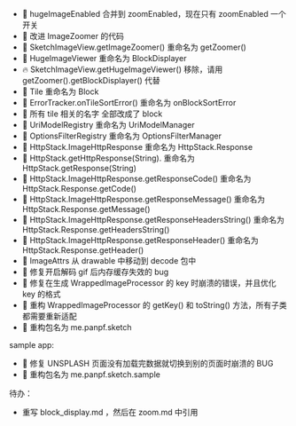 * :hammer: hugeImageEnabled 合并到 zoomEnabled，现在只有 zoomEnabled 一个开关
* :art: 改进 ImageZoomer 的代码
* :hammer: SketchImageView.getImageZoomer() 重命名为 getZoomer()
* :hammer: HugeImageViewer 重命名为 BlockDisplayer
* :fire: SketchImageView.getHugeImageViewer() 移除，请用 getZoomer().getBlockDisplayer() 代替
* :hammer: Tile 重命名为 Block
* :hammer: ErrorTracker.onTileSortError() 重命名为 onBlockSortError
* :hammer: 所有 tile 相关的名字 全部改成了 block
* :hammer: UriModelRegistry 重命名为 UriModelManager
* :hammer: OptionsFilterRegistry 重命名为 OptionsFilterManager
* :hammer: HttpStack.ImageHttpResponse 重命名为 HttpStack.Response
* :hammer: HttpStack.getHttpResponse(String). 重命名为 HttpStack.getResponse(String)
* :hammer: HttpStack.ImageHttpResponse.getResponseCode() 重命名为 HttpStack.Response.getCode()
* :hammer: HttpStack.ImageHttpResponse.getResponseMessage() 重命名为 HttpStack.Response.getMessage()
* :hammer: HttpStack.ImageHttpResponse.getResponseHeadersString() 重命名为 HttpStack.Response.getHeadersString()
* :hammer: HttpStack.ImageHttpResponse.getResponseHeader() 重命名为 HttpStack.Response.getHeader()
* :hammer: ImageAttrs 从 drawable 中移动到 decode 包中
* :bug: 修复开启解码 gif 后内存缓存失效的 bug
* :bug: 修复在生成 WrappedImageProcessor 的 key 时崩溃的错误，并且优化 key 的格式
* :hammer: 重构 WrappedImageProcessor 的 getKey() 和 toString() 方法，所有子类都需要重新适配
* :hammer: 重构包名为 me.panpf.sketch

sample app:
* :bug: 修复 UNSPLASH 页面没有加载完数据就切换到别的页面时崩溃的 BUG
* :hammer: 重构包名为 me.panpf.sketch.sample

待办：
* 重写 block_display.md ，然后在 zoom.md 中引用
